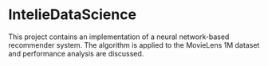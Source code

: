 # IntelieDataScience

This project contains an implementation of a neural network-based recommender system. The algorithm is applied to the MovieLens 1M dataset and performance analysis are discussed. 